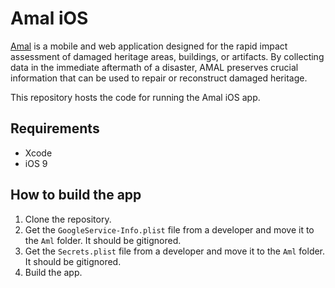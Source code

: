 # Amal iOS

[Amal](http://amal.global/) is a mobile and web application designed for the rapid impact assessment of damaged heritage areas, buildings, or artifacts. By collecting data in the immediate aftermath of a disaster, AMAL preserves crucial information that can be used to repair or reconstruct damaged heritage.

This repository hosts the code for running the Amal iOS app.

## Requirements

* Xcode
* iOS 9

## How to build the app

1. Clone the repository.
2. Get the `GoogleService-Info.plist` file from a developer and move it to the `Aml` folder. It should be gitignored.
3. Get the `Secrets.plist` file from a developer and move it to the `Aml` folder. It should be gitignored.
5. Build the app.
